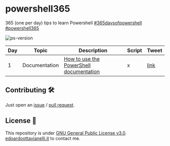 # powershell365
365 (one per day) tips to learn Powershell [#365daysofpowershell](https://twitter.com/search?q=365daysofpowershell) [#powershell365](https://twitter.com/search?q=powershell365)

![ps-version](https://github.com/edoardottt/images/blob/main/powershell365/ps-version.svg)

| Day | Topic | Description | Script | Tweet |
| ----------- | -------- | ----------- | -------- | --------- |
| 1 | Documentation | [How to use the PowerShell documentation](https://docs.microsoft.com/en-us/powershell/scripting/how-to-use-docs?view=powershell-7.1) | x | [link](https://twitter.com/edoardottt2/status/1430935729346056197) |

Contributing 🛠
-------

Just open an [issue](https://github.com/edoardottt/powershell365/issues) / [pull request](https://github.com/edoardottt/powershell365/pulls).


License 📝
-------

This repository is under [GNU General Public License v3.0](https://github.com/edoardottt/powershell365/blob/main/LICENSE).  
[edoardoottavianelli.it](https://www.edoardoottavianelli.it) to contact me.
